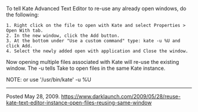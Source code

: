 To tell Kate Advanced Text Editor to re-use any already open windows, do the following:
```
1. Right click on the file to open with Kate and select Properties > Open With tab.
2. In the new window, click the Add button.
3. At the bottom under "Use a custom command" type: kate -u %U and click Add.
4. Select the newly added open with application and Close the window.
```
Now opening multiple files associated with Kate will re-use the existing window.
The -u tells Take to open files in the same Kate instance.

NOTE: or use '/usr/bin/kate' -u %U

---

Posted May 28, 2009.
https://www.darklaunch.com/2009/05/28/reuse-kate-text-editor-instance-open-files-reusing-same-window